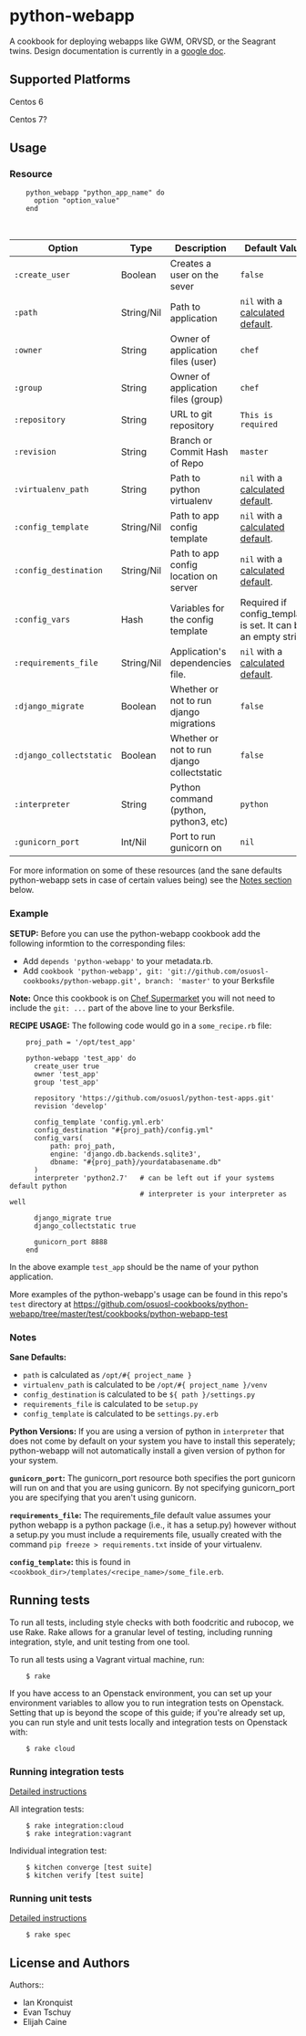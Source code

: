 # python-webapp

A cookbook for deploying webapps like GWM, ORVSD, or the Seagrant twins.
Design documentation is currently in a
[google doc](https://docs.google.com/a/osuosl.org/document/d/1CsCxTWM7fc0iXT8Lu4BnRJWtYLuwI6a-LFfEa5_BJ2w/edit).

## Supported Platforms

Centos 6

Centos 7?

## Usage

### Resource

```
    python_webapp "python_app_name" do
      option "option_value"
    end
```

<br />

Option                  | Type      | Description                                   | Default Value
----------------------- | --------- | --------------------------------------------- | -------------
`:create_user`          | Boolean   | Creates a user on the sever                   | `false`
`:path`                 | String/Nil| Path to application                           | `nil` with a [calculated default](#notes).
`:owner`                | String    | Owner of application files (user)             | `chef`
`:group`                | String    | Owner of application files (group)            | `chef`
`:repository`           | String    | URL to git repository                         | `This is required`
`:revision`             | String    | Branch or Commit Hash of Repo                 | `master`
`:virtualenv_path`      | String    | Path to python virtualenv                     | `nil` with a [calculated default](#notes).
`:config_template`      | String/Nil| Path to app config template                   | `nil` with a [calculated default](#notes).
`:config_destination`   | String/Nil| Path to app config location on server         | `nil` with a [calculated default](#notes).
`:config_vars`          | Hash      | Variables for the config template             | Required if config_template is set. It can be an empty string
`:requirements_file`    | String/Nil| Application's dependencies file.              | `nil` with a [calculated default](#notes).
`:django_migrate`       | Boolean   | Whether or not to run django migrations       | `false`
`:django_collectstatic` | Boolean   | Whether or not to run django collectstatic    | `false`
`:interpreter`          | String    | Python command (python, python3, etc)         | `python`
`:gunicorn_port`        | Int/Nil   | Port to run gunicorn on                       | `nil`

For more information on some of these resources (and the sane defaults
python-webapp sets in case of certain values being) see the [Notes
section](#notes) below.

### Example

**SETUP:** Before you can use the python-webapp cookbook add the following
informtion to the corresponding files:

* Add `depends 'python-webapp'` to your metadata.rb.
* Add `cookbook 'python-webapp', git:
  'git://github.com/osuosl-cookbooks/python-webapp.git', branch: 'master'` to your
  Berksfile

**Note:** Once this cookbook is on [Chef
Supermarket](https://supermarket.chef.io/cookbooks?utf8=%E2%9C%93&q=python-webapp)
you will not need to include the `git: ...` part of the above line to your
Berksfile.

**RECIPE USAGE:** The following code would go in a `some_recipe.rb` file:

```
    proj_path = '/opt/test_app'

    python-webapp 'test_app' do
      create_user true
      owner 'test_app'
      group 'test_app'

      repository 'https://github.com/osuosl/python-test-apps.git'
      revision 'develop'

      config_template 'config.yml.erb'
      config_destination "#{proj_path}/config.yml"
      config_vars(
          path: proj_path,
          engine: 'django.db.backends.sqlite3',
          dbname: "#{proj_path}/yourdatabasename.db"
      )
      interpreter 'python2.7'   # can be left out if your systems default python
                                # interpreter is your interpreter as well

      django_migrate true
      django_collectstatic true

      gunicorn_port 8888
    end
```

In the above example `test_app` should be the name of your python application.

More examples of the python-webapp's usage can be found in this repo's `test`
directory at
https://github.com/osuosl-cookbooks/python-webapp/tree/master/test/cookbooks/python-webapp-test

### Notes

**Sane Defaults:**
* `path` is calculated as `/opt/#{ project_name }`
* `virtualenv_path` is calculated to be `/opt/#{ project_name }/venv`
* `config_destination` is calculated to be `${ path }/settings.py`
* `requirements_file` is calculated to be `setup.py`
* `config_template` is calculated to be `settings.py.erb`

**Python Versions:** If you are using a version of python in `interpreter` that
does not come by default on your system you have to install this seperately;
python-webapp will not automatically install a given version of python for your
system.

**`gunicorn_port`:** The gunicorn_port resource both specifies the port gunicorn
will run on and that you are using gunicorn. By not specifying gunicorn_port
you are specifying that you aren't using gunicorn.

**`requirements_file`:** The requirements_file default value assumes your python
webapp is a python package (i.e., it has a setup.py) however without a setup.py
you must include a requirements file, usually created with the command `pip
freeze > requirements.txt` inside of your virtualenv.

**`config_template`:** this is found in
`<cookbook_dir>/templates/<recipe_name>/some_file.erb`.

## Running tests

To run all tests, including style checks with both foodcritic and rubocop,
we use Rake. Rake allows for a granular level of testing, including running
integration, style, and unit testing from one tool.

To run all tests using a Vagrant virtual machine, run:
```
    $ rake
```

If you have access to an Openstack environment, you can set up your environment
variables to allow you to run integration tests on Openstack. Setting that up
is beyond the scope of this guide; if you're already set up, you can run style
and unit tests locally and integration tests on Openstack with:

```
    $ rake cloud
```


### Running integration tests

[Detailed instructions](https://github.com/osuosl-cookbooks/python-webapp/wiki/Development-Workflow#using-your-virtual-machine)

All integration tests:

```
    $ rake integration:cloud
    $ rake integration:vagrant
```

Individual integration test:

```
    $ kitchen converge [test suite]
    $ kitchen verify [test suite]
```

### Running unit tests

[Detailed instructions](https://github.com/osuosl-cookbooks/python-webapp/wiki/Development-Workflow#writing-a-chefspec-unit-test)

```
    $ rake spec
```


## License and Authors

Authors::

* Ian Kronquist
* Evan Tschuy
* Elijah Caine
